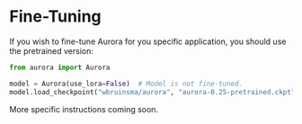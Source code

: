 # Fine-Tuning

If you wish to fine-tune Aurora for you specific application,
you should use the pretrained version:

```python
from aurora import Aurora

model = Aurora(use_lora=False)  # Model is not fine-tuned.
model.load_checkpoint("wbruinsma/aurora", "aurora-0.25-pretrained.ckpt")
```

More specific instructions coming soon.
